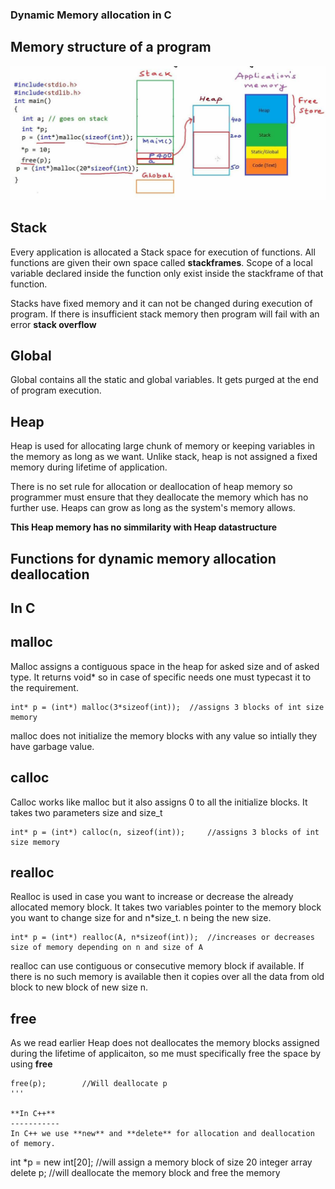 ### Dynamic Memory allocation in C

## Memory structure of a program
![](memory-allo.png)

## Stack
Every application is allocated a Stack space for execution of functions. All functions are given their own space called **stackframes**. Scope of a local variable declared inside the function only exist inside the stackframe of that function.

Stacks have fixed memory and it can not be changed during execution of program. If there is insufficient stack memory then program will fail with an error **stack overflow**

## Global
Global contains all the static and global variables. It gets purged at the end of program execution.

## Heap
Heap is used for allocating large chunk of memory or keeping variables in the memory as long as we want. Unlike stack, heap is not assigned a fixed memory during lifetime of application.

There is no set rule for allocation or deallocation of heap memory so programmer must ensure that they deallocate the memory which has no further use. Heaps can grow as long as the system's memory allows.

**This Heap memory has no simmilarity with Heap datastructure**

## Functions for dynamic memory allocation deallocation

**In C**
-----------

## malloc
Malloc assigns a contiguous space in the heap for asked size and of asked type. It returns void* so in case of specific needs one must typecast it to the requirement.
```
int* p = (int*) malloc(3*sizeof(int)); 	//assigns 3 blocks of int size memory
```

malloc does not initialize the memory blocks with any value so intially they have garbage value.

## calloc
Calloc works like malloc but it also assigns 0 to all the initialize blocks. It takes two parameters size and size_t
```
int* p = (int*) calloc(n, sizeof(int)); 	//assigns 3 blocks of int size memory
```

## realloc
Realloc is used in case you want to increase or decrease the already allocated memory block. It takes two variables pointer to the memory block you want to change size for and n*size_t. n being the new size.
```
int* p = (int*) realloc(A, n*sizeof(int)); 	//increases or decreases size of memory depending on n and size of A
```

realloc can use contiguous or consecutive memory block if available. If there is no such memory is available then it copies over all the data from old block to new block of new size n.

## free
As we read earlier Heap does not deallocates the memory blocks assigned during the lifetime of applicaiton, so me must specifically free the space by using **free**

```
free(p);		//Will deallocate p 
'''

**In C++**
-----------
In C++ we use **new** and **delete** for allocation and deallocation of memory.
```
int *p = new int[20];    //will assign a memory block of size 20 integer array
delete p;               //will deallocate the memory block and free the memory
```
